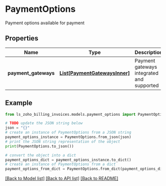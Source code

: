 # PaymentOptions

Payment options available for payment

## Properties

Name | Type | Description | Notes
------------ | ------------- | ------------- | -------------
**payment_gateways** | [**List[PaymentGatewaysInner]**](PaymentGatewaysInner.md) | Payment gateways integrated and supported | [optional] 

## Example

```python
from ls_zoho_billing_invoices.models.payment_options import PaymentOptions

# TODO update the JSON string below
json = "{}"
# create an instance of PaymentOptions from a JSON string
payment_options_instance = PaymentOptions.from_json(json)
# print the JSON string representation of the object
print(PaymentOptions.to_json())

# convert the object into a dict
payment_options_dict = payment_options_instance.to_dict()
# create an instance of PaymentOptions from a dict
payment_options_from_dict = PaymentOptions.from_dict(payment_options_dict)
```
[[Back to Model list]](../README.md#documentation-for-models) [[Back to API list]](../README.md#documentation-for-api-endpoints) [[Back to README]](../README.md)



